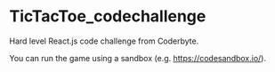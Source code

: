 # TicTacToe_codechallenge
Hard level React.js code challenge from Coderbyte.

You can run the game using a sandbox (e.g. https://codesandbox.io/).
